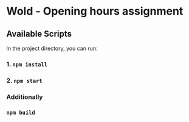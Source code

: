 # Wold - Opening hours assignment



## Available Scripts

In the project directory, you can run:

### 1. `npm install`
### 2. `npm start`

### Additionally
### `npm build`
